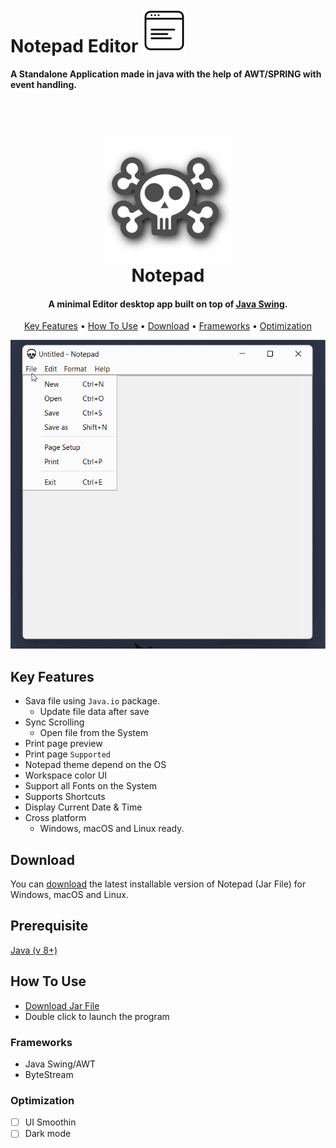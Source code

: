# **Notepad Editor**         <img src="https://github.com/Mr-Anubhav-pandey/Notepad_Editor/blob/main/raw-data/page.png" width="70">
**A Standalone Application made in java with the help of AWT/SPRING with event handling.**
<h1 align="center">
  <br>
  <a href="https://github.com/Mr-Anubhav-pandey/Notepad_Editor/blob/main/src/main/java/skull.png"><img src="https://github.com/Mr-Anubhav-pandey/Notepad_Editor/blob/main/src/main/java/skull.png" alt="Markdownify" width="200"></a>
  <br>
  Notepad
  <br>
</h1>

<h4 align="center">A minimal Editor desktop app built on top of <a href="https://docs.oracle.com/javase/7/docs/api/javax/swing/package-summary.html" target="_blank">Java Swing</a>.</h4>

<p align="center">
  <a href="#key-features">Key Features</a> •
  <a href="#how-to-use">How To Use</a> •
  <a href="#download">Download</a> •
  <a href="#Frameworks">Frameworks</a> •
  <a href="#Optimization">Optimization </a>
</p>

<p align="center">
  <img src="https://github.com/Mr-Anubhav-pandey/Notepad_Editor/blob/main/raw-data/notepad.gif" alt="animated" />
</p>

## Key Features

* Sava file  using `Java.io` package. 
  - Update file data after save
* Sync Scrolling
  - Open file from the System
* Print page preview 
* Print page `Supported`
* Notepad theme depend on the OS 
* Workspace color UI
* Support all Fonts on the System 
* Supports Shortcuts
* Display Current Date & Time
* Cross platform
  - Windows, macOS and Linux ready.
  
  
## Download
You can [download](https://github.com/Mr-Anubhav-pandey/Notepad_Editor/releases/tag/v1.0) the latest installable version of Notepad (Jar File) for Windows, macOS and Linux.
 
 ## Prerequisite
 [Java (v 8+)](https://www.oracle.com/java/technologies/downloads/)
 
## How To Use
- [Download Jar File](https://github.com/Mr-Anubhav-pandey/Notepad_Editor/releases/tag/v1.0)
- Double click to launch the program


### Frameworks
- Java Swing/AWT
- ByteStream
 
 ### Optimization 
- [ ] UI Smoothin
- [ ] Dark mode
